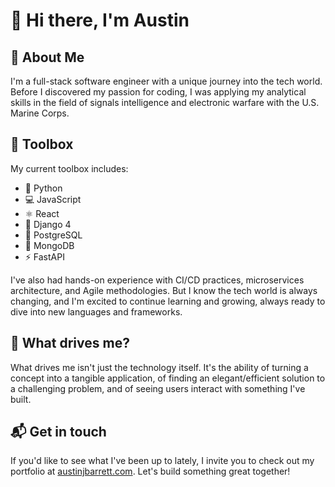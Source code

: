 # 👋 Hi there, I'm Austin

## 🚀 About Me
I'm a full-stack software engineer with a unique journey into the tech world. Before I discovered my passion for coding, I was applying my analytical skills in the field of signals intelligence and electronic warfare with the U.S. Marine Corps.

## 🧰 Toolbox
My current toolbox includes:
- 🐍 Python
- 💻 JavaScript
- ⚛️ React
- 🎷 Django 4
- 🐘 PostgreSQL
- 🍃 MongoDB
- ⚡ FastAPI

I've also had hands-on experience with CI/CD practices, microservices architecture, and Agile methodologies. But I know the tech world is always changing, and I'm excited to continue learning and growing, always ready to dive into new languages and frameworks.

## 🧩 What drives me?
What drives me isn't just the technology itself. It's the ability of turning a concept into a tangible application, of finding an elegant/efficient solution to a challenging problem, and of seeing users interact with something I've built.

## 📬 Get in touch
If you'd like to see what I've been up to lately, I invite you to check out my portfolio at [austinjbarrett.com](https://austinjbarrett.com). Let's build something great together!
